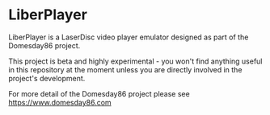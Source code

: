 # LiberPlayer
LiberPlayer is a LaserDisc video player emulator designed as part of the Domesday86 project.

This project is beta and highly experimental - you won't find anything useful in this repository at the moment unless you are directly involved in the project's development.

For more detail of the Domesday86 project please see https://www.domesday86.com
